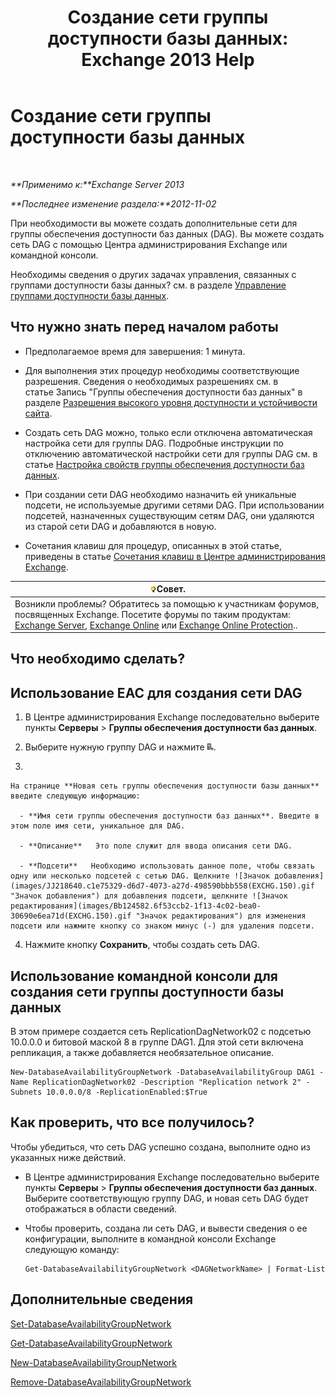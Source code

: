 ﻿---
title: 'Создание сети группы доступности базы данных: Exchange 2013 Help'
TOCTitle: Создание сети группы доступности базы данных
ms:assetid: 6caec7be-788a-4058-87a7-f31c575b870c
ms:mtpsurl: https://technet.microsoft.com/ru-ru/library/Dd298051(v=EXCHG.150)
ms:contentKeyID: 50488369
ms.date: 05/22/2018
mtps_version: v=EXCHG.150
ms.translationtype: MT
---

# Создание сети группы доступности базы данных

 

_**Применимо к:**Exchange Server 2013_

_**Последнее изменение раздела:**2012-11-02_

При необходимости вы можете создать дополнительные сети для группы обеспечения доступности баз данных (DAG). Вы можете создать сеть DAG с помощью Центра администрирования Exchange или командной консоли.

Необходимы сведения о других задачах управления, связанных с группами доступности базы данных? см. в разделе [Управление группами доступности базы данных](managing-database-availability-groups-exchange-2013-help.md).

## Что нужно знать перед началом работы

  - Предполагаемое время для завершения: 1 минута.

  - Для выполнения этих процедур необходимы соответствующие разрешения. Сведения о необходимых разрешениях см. в статье Запись "Группы обеспечения доступности баз данных" в разделе [Разрешения высокого уровня доступности и устойчивости сайта](high-availability-and-site-resilience-permissions-exchange-2013-help.md).

  - Создать сеть DAG можно, только если отключена автоматическая настройка сети для группы DAG. Подробные инструкции по отключению автоматической настройки сети для группы DAG см. в статье [Настройка свойств группы обеспечения доступности баз данных](configure-database-availability-group-properties-exchange-2013-help.md).

  - При создании сети DAG необходимо назначить ей уникальные подсети, не используемые другими сетями DAG. При использовании подсетей, назначенных существующим сетям DAG, они удаляются из старой сети DAG и добавляются в новую.

  - Сочетания клавиш для процедур, описанных в этой статье, приведены в статье [Сочетания клавиш в Центре администрирования Exchange](keyboard-shortcuts-in-the-exchange-admin-center-exchange-online-protection-help.md).

<table>
<thead>
<tr class="header">
<th><img src="images/Bb124558.tip(EXCHG.150).gif" title="Совет" alt="Совет" />Совет.</th>
</tr>
</thead>
<tbody>
<tr class="odd">
<td>Возникли проблемы? Обратитесь за помощью к участникам форумов, посвященных Exchange. Посетите форумы по таким продуктам: <a href="https://go.microsoft.com/fwlink/p/?linkid=60612">Exchange Server</a>, <a href="https://go.microsoft.com/fwlink/p/?linkid=267542">Exchange Online</a> или <a href="https://go.microsoft.com/fwlink/p/?linkid=285351">Exchange Online Protection</a>..</td>
</tr>
</tbody>
</table>


## Что необходимо сделать?

## Использование EAC для создания сети DAG

1.  В Центре администрирования Exchange последовательно выберите пункты **Серверы** \> **Группы обеспечения доступности баз данных**.

2.  Выберите нужную группу DAG и нажмите ![Добавление сети DAG](images/Dd298051.befcdc4e-7f7a-451d-a0a8-608c79f5d186(EXCHG.150).gif "Добавление сети DAG").

3.  
    
    На странице **Новая сеть группы обеспечения доступности базы данных** введите следующую информацию:
    
      - **Имя сети группы обеспечения доступности баз данных**. Введите в этом поле имя сети, уникальное для DAG.
    
      - **Описание**   Это поле служит для ввода описания сети DAG.
    
      - **Подсети**   Необходимо использовать данное поле, чтобы связать одну или несколько подсетей с сетью DAG. Щелкните ![Значок добавления](images/JJ218640.c1e75329-d6d7-4073-a27d-498590bbb558(EXCHG.150).gif "Значок добавления") для добавления подсети, щелкните ![Значок редактирования](images/Bb124582.6f53ccb2-1f13-4c02-bea0-30690e6ea71d(EXCHG.150).gif "Значок редактирования") для изменения подсети или нажмите кнопку со знаком минус (-) для удаления подсети.

4.  Нажмите кнопку **Сохранить**, чтобы создать сеть DAG.

## Использование командной консоли для создания сети группы доступности базы данных

В этом примере создается сеть ReplicationDagNetwork02 с подсетью 10.0.0.0 и битовой маской 8 в группе DAG1. Для этой сети включена репликация, а также добавляется необязательное описание.

    New-DatabaseAvailabilityGroupNetwork -DatabaseAvailabilityGroup DAG1 -Name ReplicationDagNetwork02 -Description "Replication network 2" -Subnets 10.0.0.0/8 -ReplicationEnabled:$True

## Как проверить, что все получилось?

Чтобы убедиться, что сеть DAG успешно создана, выполните одно из указанных ниже действий.

  - В Центре администрирования Exchange последовательно выберите пункты **Серверы** \> **Группы обеспечения доступности баз данных**. Выберите соответствующую группу DAG, и новая сеть DAG будет отображаться в области сведений.

  - Чтобы проверить, создана ли сеть DAG, и вывести сведения о ее конфигурации, выполните в командной консоли Exchange следующую команду:
    
        Get-DatabaseAvailabilityGroupNetwork <DAGNetworkName> | Format-List

## Дополнительные сведения

[Set-DatabaseAvailabilityGroupNetwork](https://technet.microsoft.com/ru-ru/library/dd298008\(v=exchg.150\))

[Get-DatabaseAvailabilityGroupNetwork](https://technet.microsoft.com/ru-ru/library/dd297938\(v=exchg.150\))

[New-DatabaseAvailabilityGroupNetwork](https://technet.microsoft.com/ru-ru/library/dd335225\(v=exchg.150\))

[Remove-DatabaseAvailabilityGroupNetwork](https://technet.microsoft.com/ru-ru/library/dd298131\(v=exchg.150\))

